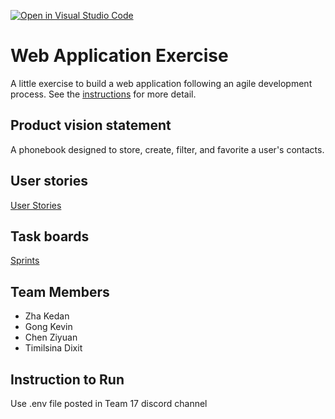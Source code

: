[![Open in Visual Studio Code](https://classroom.github.com/assets/open-in-vscode-c66648af7eb3fe8bc4f294546bfd86ef473780cde1dea487d3c4ff354943c9ae.svg)](https://classroom.github.com/online_ide?assignment_repo_id=8881780&assignment_repo_type=AssignmentRepo)
# Web Application Exercise

A little exercise to build a web application following an agile development process. See the [instructions](instructions.md) for more detail.

## Product vision statement

A phonebook designed to store, create, filter, and favorite a user's contacts.

## User stories

[User Stories](https://github.com/software-students-fall2022/web-app-exercise-team-17-1/issues)

## Task boards

[Sprints](https://github.com/software-students-fall2022/web-app-exercise-team-17-1/projects?query=is%3Aopen)

## Team Members
- Zha Kedan
- Gong Kevin
- Chen Ziyuan
- Timilsina Dixit
## Instruction to Run
Use .env file posted in Team 17 discord channel
